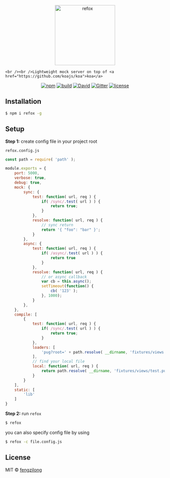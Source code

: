 <p align="center">
	<img src="https://ooo.0o0.ooo/2016/09/09/57d2d4c79112f.png" alt="refox" width="190px">

	<br /><br />Lightweight mock server on top of <a href="https://github.com/koajs/koa">koa</a>
</p>

<p align="center">
	<a href="https://www.npmjs.org/package/refox"><img src="https://img.shields.io/npm/v/refox.svg?style=flat-square" alt="npm"></a>
	<a href="https://circleci.com/gh/fengzilong/refox"><img src="https://img.shields.io/circleci/project/fengzilong/refox/master.svg?style=flat-square" alt="build"></a>
	<a href="https://david-dm.org/fengzilong/refox"><img src="https://img.shields.io/david/fengzilong/refox.svg?style=flat-square" alt="David"></a>
	<a href="https://gitter.im/fengzilong/refox"><img src="https://img.shields.io/gitter/room/nwjs/nw.js.svg?style=flat-square" alt="Gitter"></a>
	<a href="https://github.com/fengzilong/refox/blob/master/LICENSE"><img src="https://img.shields.io/badge/license-MIT-000000.svg?style=flat-square" alt="license"></a>
</p>

## Installation

```bash
$ npm i refox -g
```

## Setup

**Step 1:** create config file in your project root

`refox.config.js`

```js
const path = require( 'path' );

module.exports = {
	port: 5000,
	verbose: true,
	debug: true,
	mock: {
		sync: {
			test: function( url, req ) {
				if( /sync/.test( url ) ) {
					return true;
				}
			},
			resolve: function( url, req ) {
				// sync return
				return '{ "foo": "bar" }';
			}
		},
		async: {
			test: function( url, req ) {
				if( /async/.test( url ) ) {
					return true
				}
			},
			resolve: function( url, req ) {
				// or async callback
				var cb = this.async();
				setTimeout(function() {
					cb( '123' );
				}, 1000);
			}
		},
	},
	compile: [
		{
			test: function( url, req ) {
				if( /sync/.test( url ) ) {
					return true;
				}
			},
			loaders: [
				'pug?root=' + path.resolve( __dirname, 'fixtures/views' )
			],
			// find your local file
			local: function( url, req ) {
				return path.resolve( __dirname, 'fixtures/views/test.pug' );
			}
		}
	],
	static: [
		'lib'
	]
}
```

**Step 2:** run `refox`

```bash
$ refox
```

you can also specify config file by using

```bash
$ refox -c file.config.js
```

## License

MIT &copy; [fengzilong](https://github.com/fengzilong)

[build-image]: https://img.shields.io/circleci/project/fengzilong/refox/master.svg?style=flat-square
[build-url]: https://circleci.com/gh/fengzilong/refox

[dependency-image]: https://img.shields.io/david/fengzilong/refox.svg?style=flat-square
[dependency-url]: https://david-dm.org/fengzilong/refox

[version-image]: https://img.shields.io/npm/v/refox.svg?style=flat-square
[version-url]: https://www.npmjs.org/package/refox

[download-image]: https://img.shields.io/npm/dt/refox.svg?style=flat-square
[download-url]: https://www.npmjs.com/package/refox

[license-image]: https://img.shields.io/badge/license-MIT-000000.svg?style=flat-square
[license-url]: https://github.com/fengzilong/refox/blob/master/LICENSE
